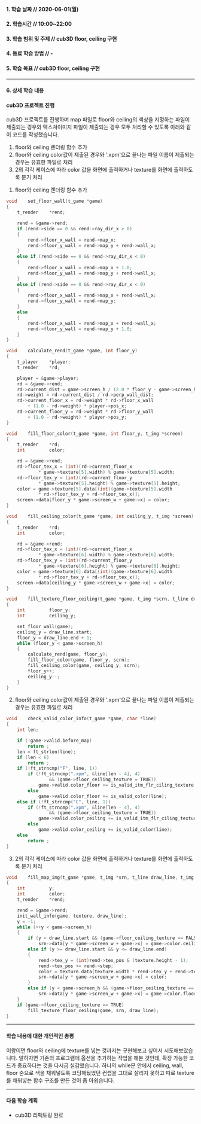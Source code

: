 #### 1. 학습 날짜 // 2020-06-01(월)

#### 2. 학습시간 // 10:00~22:00

#### 3. 학습 범위 및 주제 // cub3D floor, ceiling 구현

#### 4. 동료 학습 방법 // -

#### 5. 학습 목표 // cub3D floor, ceiling 구현

---

#### 6. 상세 학습 내용

#### cub3D 프로젝트 진행

cub3D 프로젝트를 진행하며 map 파일로 floor와 ceiling의 색상을 지정하는 파일이 제출되는 경우와 텍스쳐이미지 파일이 제출되는 경우 모두 처리할 수 있도록 아래와 같이 코드를 작성했습니다.

1. floor와 ceiling 렌더링 함수 추가
2. floor와 ceiling color값이 제출된 경우와 '.xpm'으로 끝나는 파일 이름이 제출되는 경우는 유효한 파일로 처리
3. 2의 각각 케이스에 따라 color 값을 화면에 출력하거나 texture를 화면에 출력하도록 분기 처리

1) floor와 ceiling 렌더링 함수 추가

```C
void	set_floor_wall(t_game *game)
{
	t_render	*rend;

	rend = &game->rend;
	if (rend->side == 0 && rend->ray_dir_x > 0)
	{
		rend->floor_x_wall = rend->map_x;
		rend->floor_y_wall = rend->map_y + rend->wall_x;
	}
	else if (rend->side == 0 && rend->ray_dir_x < 0)
	{
		rend->floor_x_wall = rend->map_x + 1.0;
		rend->floor_y_wall = rend->map_y + rend->wall_x;
	}
	else if (rend->side == 0 && rend->ray_dir_x < 0)
	{
		rend->floor_x_wall = rend->map_x + rend->wall_x;
		rend->floor_y_wall = rend->map_y;
	}
	else
	{
		rend->floor_x_wall = rend->map_x + rend->wall_x;
		rend->floor_y_wall = rend->map_y + 1.0;
	}
}

void	calculate_rend(t_game *game, int floor_y)
{
	t_player	*player;
	t_render	*rd;

	player = &game->player;
	rd = &game->rend;
	rd->current_dist = game->screen_h / (2.0 * floor_y - game->screen_h);
	rd->weight = rd->current_dist / rd->perp_wall_dist;
	rd->current_floor_x = rd->weight * rd->floor_x_wall
		+ (1.0 - rd->weight) * player->pos_x;
	rd->current_floor_y = rd->weight * rd->floor_y_wall
		+ (1.0 - rd->weight) * player->pos_y;
}

void	fill_floor_color(t_game *game, int floor_y, t_img *screen)
{
	t_render	*rd;
	int			color;

	rd = &game->rend;
	rd->floor_tex_x = (int)(rd->current_floor_x
			* game->texture[5].width) % game->texture[5].width;
	rd->floor_tex_y = (int)(rd->current_floor_y
			* game->texture[5].height) % game->texture[5].height;
	color = game->texture[5].data[(int)(game->texture[5].width
			* rd->floor_tex_y + rd->floor_tex_x)];
	screen->data[floor_y * game->screen_w + game->x] = color;
}

void	fill_ceiling_color(t_game *game, int ceiling_y, t_img *screen)
{
	t_render	*rd;
	int			color;

	rd = &game->rend;
	rd->floor_tex_x = (int)(rd->current_floor_x
			* game->texture[6].width) % game->texture[6].width;
	rd->floor_tex_y = (int)(rd->current_floor_y
			* game->texture[6].height) % game->texture[6].height;
	color = game->texture[6].data[(int)(game->texture[6].width
			* rd->floor_tex_y + rd->floor_tex_x)];
	screen->data[ceiling_y * game->screen_w + game->x] = color;
}

void	fill_texture_floor_ceiling(t_game *game, t_img *scrn, t_line draw_line)
{
	int			floor_y;
	int			ceiling_y;

	set_floor_wall(game);
	ceiling_y = draw_line.start;
	floor_y = draw_line.end + 1;
	while (floor_y < game->screen_h)
	{
		calculate_rend(game, floor_y);
		fill_floor_color(game, floor_y, scrn);
		fill_ceiling_color(game, ceiling_y, scrn);
		floor_y++;
		ceiling_y--;
	}
}
```

2. floor와 ceiling color값이 제출된 경우와 '.xpm'으로 끝나는 파일 이름이 제출되는 경우는 유효한 파일로 처리

```C
void	check_valid_color_info(t_game *game, char *line)
{
	int len;

	if (!game->valid.before_map)
		return ;
	len = ft_strlen(line);
	if (len < 6)
		return ;
	if (!ft_strncmp("F", line, 1))
		if (!ft_strncmp(".xpm", &line[len - 4], 4)
				&& (game->floor_ceiling_texture = TRUE))
			game->valid.color_floor += is_valid_itm_flr_ciling_texture(line);
		else
			game->valid.color_floor += is_valid_color(line);
	else if (!ft_strncmp("C", line, 1))
		if (!ft_strncmp(".xpm", &line[len - 4], 4)
				&& (game->floor_ceiling_texture = TRUE))
			game->valid.color_ceiling += is_valid_itm_flr_ciling_texture(line);
		else
			game->valid.color_ceiling += is_valid_color(line);
	else
		return ;
}
```

3. 2의 각각 케이스에 따라 color 값을 화면에 출력하거나 texture를 화면에 출력하도록 분기 처리

```C
void	fill_map_img(t_game *game, t_img *srn, t_line draw_line, t_img texture)
{
	int			y;
	int			color;
	t_render	*rend;

	rend = &game->rend;
	init_wall_info(game, texture, draw_line);
	y = -1;
	while (++y < game->screen_h)
	{
		if (y < draw_line.start && (game->floor_ceiling_texture == FALSE))
			srn->data[y * game->screen_w + game->x] = game->color.ceiling;
		else if (y >= draw_line.start && y <= draw_line.end)
		{
			rend->tex_y = (int)rend->tex_pos & (texture.height - 1);
			rend->tex_pos += rend->step;
			color = texture.data[texture.width * rend->tex_y + rend->tex_x];
			srn->data[y * game->screen_w + game->x] = color;
		}
		else if (y < game->screen_h && (game->floor_ceiling_texture == FALSE))
			srn->data[y * game->screen_w + game->x] = game->color.floor;
	}
	if (game->floor_ceiling_texture == TRUE)
		fill_texture_floor_ceiling(game, srn, draw_line);
}
```

---

#### 학습 내용에 대한 개인적인 총평

이왕이면 floor와 ceiling에 texture를 넣는 것까지는 구현해보고 싶어서 시도해보았습니다. 말하자면 기존의 프로그램에 옵션을 추가하는 작업을 해본 것인데, 확장 가능한 코드가 중요하다는 것을 다시금 실감했습니다. 하나의 while문 안에서 ceiling, wall, floor 순으로 색을 채워넣도록 코딩해뒀었던 컨셉을 그대로 살리지 못하고 따로 texture를 채워넣는 함수 구조를 만든 것이 좀 아쉽습니다.

---

#### 다음 학습 계획

- cub3D 리팩토링 완료
